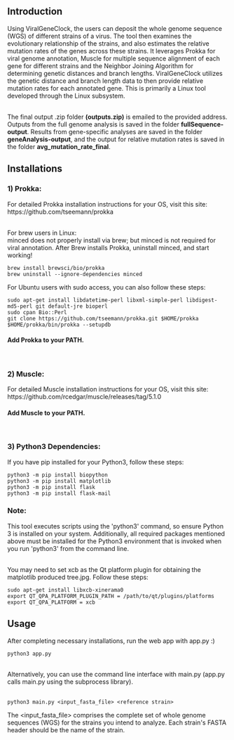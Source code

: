 <h2> Introduction </h2>
Using ViralGeneClock, the users can deposit the whole genome sequence (WGS) of different strains of a virus. The tool then examines the evolutionary relationship of the strains, and also estimates the relative mutation rates of the genes across these strains. It leverages Prokka for viral genome annotation, Muscle for multiple sequence alignment of each gene for different strains and the Neighbor Joining Algorithm for determining genetic distances and branch lengths. ViralGeneClock utilizes the genetic distance and branch length data to then provide relative mutation rates for each annotated gene. This is primarily a Linux tool developed through the Linux subsystem.<br> <br>

The final output .zip folder <b>(outputs.zip)</b> is emailed to the provided address. Outputs from the full genome analysis is saved in the folder <b>fullSequence-output</b>. Results from gene-specific analyses are saved in the folder <b>geneAnalysis-output</b>, and the output for relative mutation rates is saved in the folder <b>avg_mutation_rate_final</b>.

<h2> Installations </h2>
<h3>1) Prokka:</h3> For detailed Prokka installation instructions for your OS, visit this site: https://github.com/tseemann/prokka <br> <br>
 
For brew users in Linux: <br>
minced does not properly install via brew; but minced is not required for viral annotation. After Brew installs Prokka, uninstall minced, and start working!

 ```shell
brew install brewsci/bio/prokka
brew uninstall --ignore-dependencies minced
```

For Ubuntu users with sudo access, you can also follow these steps:
```shell
sudo apt-get install libdatetime-perl libxml-simple-perl libdigest-md5-perl git default-jre bioperl
sudo cpan Bio::Perl
git clone https://github.com/tseemann/prokka.git $HOME/prokka
$HOME/prokka/bin/prokka --setupdb
```
<h4> Add Prokka to your PATH. </h4> <br>

<h3>2) Muscle:</h3> For detailed Muscle installation instructions for your OS, visit this site: https://github.com/rcedgar/muscle/releases/tag/5.1.0  <br>
<h4> Add Muscle to your PATH. </h4> <br>

<h3>3) Python3 Dependencies:</h3>

If you have pip installed for your Python3, follow these steps:

```shell
python3 -m pip install biopython
python3 -m pip install matplotlib
python3 -m pip install flask
python3 -m pip install flask-mail
```

<h3>Note: </h3>This tool executes scripts using the 'python3' command, so ensure Python 3 is installed on your system. Additionally, all required packages mentioned above must be installed for the Python3 environment that is invoked when you run 'python3' from the command line. <br> <br>

You may need to set xcb as the Qt platform plugin for obtaining the matplotlib produced tree.jpg. Follow these steps:

```shell
sudo apt-get install libxcb-xinerama0
export QT_QPA_PLATFORM_PLUGIN_PATH = /path/to/qt/plugins/platforms
export QT_QPA_PLATFORM = xcb

```

<h2> Usage </h2>

After completing necessary installations, run the web app with app.py :) <br>

 ```shell
python3 app.py
```

<br> 
Alternatively, you can use the command line interface with main.py (app.py calls main.py using the subprocess library). <br> <br>

 ```shell
python3 main.py <input_fasta_file> <reference strain>
```

The <input_fasta_file> comprises the complete set of whole genome sequences (WGS) for the strains you intend to analyze. Each strain's FASTA header should be the name of the strain.

